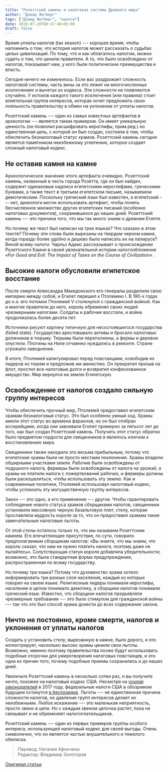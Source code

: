 ```yaml
---
title: "Розеттский камень и налоговая система Древнего мира"
author: "Дэвид Янгберг"
tags: ["Дэвид Янгберг", "налоги"]
date: 2019-07-28T00:47:40+03:00
draft: false
---
```


Время уплаты налогов (tax season) --- хорошее время, чтобы напомнить о том, что история налогов может рассказать о судьбах целых цивилизаций. По тому, что и как облагалось налогом, можно судить о том, что ценили правители. А то, что было освобождено от налогов, показывает нам, у кого были политические преимущества и власть.

Сегодня ничего не изменилось. Если вас раздражает сложность налоговой системы, часть вины за это лежит на многочисленных исключениях и вычетах из кодекса. Эти сложности не появляются случайно. У истоков каждого такого исключения (или правила) стоит влиятельная группа интересов, которая хочет предложить свою лояльность правительству в обмен на уклонение от уплаты налогов.

Розеттский камень --- один из самых известных артефактов в археологии --- является таким примером. Он имеет уникальную ценность (он позволил расшифровать иероглифы, прим.ред.) но единственная цель, с которой он был создан, состояла в том, чтобы обеспечить безналоговый статус храмов. Розеттский камень сегодня является памятником неизбежному угнетению, которое создает сложный налоговый кодекс.

## Не оставив камня на камне

Археологическое значение этого артефакта очевидно. Розеттский камень, названный в честь города Розетта, где он был найден, содержит одинаковые надписи египетскими иероглифами, греческими буквами, а также текст в третьем египетском письме, называемом демотическим. Поскольку греческий язык был известен, а египетский --- нет, археологи могли использовать артефакт, чтобы понять бесчисленное множество других египетских писаний (особенно налоговых документов), сохранившихся до наших дней. Розеттский камень --- это причина того, что мы так много знаем о древнем Египте.

Но почему же текст был написан на трех языках? Что сказано в этом тексте? Почему эти слова были вырезаны на твердом черном камне, когда гораздо более удобно и дешево было написать их на папирусе? Виной всему налоги. Чарльз Адамс рассказывает о происхождении Розеттского Камня в своей увлекательной истории налогообложения _«For Good and Evil: The Impact of Taxes on the Course of Civilization»_ .

## Высокие налоги обусловили египетское восстание

После смерти Александра Македонского его генералы разделили свою империю между собой, и Египет перешел к Птолемею I. В 190-х годах до н.э. его потомок Птолемей V столкнулся с гражданской войной. Как и многие правители до него, король обременял своих людей чрезмерными налогами. Солдаты и рабочие восстали, и война продолжалась более десяти лет.

Источники рисуют картину типичную для несостоявшегося государства (failed state). Государство арестовывало активы и бросало налоговых должников в тюрьму. Тюрьмы были переполнены, а фермы и деревни опустели. Плотины на Ниле отчаянно нуждались в ремонте. Стране угрожало наводнение.

В итоге, Птолемей капитулировал перед повстанцами, освободив их лидеров из тюрем и предложив им амнистию. Он прекратил призыв на флот, простил все налоговые долги и возвратил конфискованное имущество. Мир вернулся на землю Египетскую.

## Освобождение от налогов создало сильную группу интересов

Чтобы обеспечить прочный мир, Птолемей предоставил египетским храмам безналоговый статус. Это был особенно умный ход. Храмы имели этот статус во времена фараонов, но он был отобран ассирийцами, когда они завоевали Египет примерно за пятьсот лет до того, как был создан Розеттский камень. Получить этот статус обратно было предметом гордости для священников и являлось ключом к восстановлению мира.

Священники также находили это весьма прибыльным, потому что египетские храмы были не просто местами поклонения. Храмы владели обширными участками земли. Рабочие были освобождены от подушного налога, фермеры были освобождены от налога на урожай, а храмы не платили налоги с пожертвований рабочих, и фермеры должны были раскошелиться, чтобы использовать эту землю. Как и современные политики, Птолемей использовал налоговый кодекс, чтобы успокоить эту могущественную группу интересов.

Закон --- это одно, а его применение --- другое. Чтобы гарантировать соблюдение нового статуса храмов сборщиками налогов, священники установили массивную черную базальтовую плит, _стелу,_ которая прославляла мудрость короля за то, что он предоставил храмам такие замечательные налоговые льготы.

От этой _стелы_ осталось только то, что мы называем Розеттским камнем. Его впечатляющее присутствие, по сути, говорило предполагаемым сборщикам налогов: «Вы знаете, что мы знаем, что король сказал, что нам не нужно платить налоги, поэтому даже не пытайтесь». Сопутствующая статуя короля добавляла убедительности; возможно, это была стандартная форма предупреждения, распространенная по всему государству.

Но почему три языка? Потому что духовенство храма хотело информировать три разных слоя населения, каждый из которых говорил на своем языке. Религиозные лидеры понимали иероглифы, население в целом понимало демотику, а сборщики налогов понимали греческий язык. Известно, что сборщики налогов предъявляли чрезмерные требования --- это было стимулом для гражданской войны --- так что это был способ храма донести до всех содержание закона.

## Ничто не постоянно, кроме смерти, налогов и уклонения от уплаты налогов

Создать у установить _стелу,_ вырезанную в камне, было дорого, и это иллюстрирует, насколько высоко храмы ценили свои льготы. Возможно, именно поэтому правительства позже будут использовать подобные отсрочки для умиротворения налоговых повстанцев, и это одна из причин того, почему подобные приемы сохранились и до наших дней.

Увеличьте Розеттский камень в несколько сотен раз, и вы получите нечто, похожее на налоговый кодекс США. Несмотря на [усилия законодателей](https://money.cnn.com/2017/12/17/pf/taxes/gop-tax-plan-simplify/index.html) в 2017 году, федеральные налоги США в обозримом будущем останутся [в беспорядке](https://www.taxpolicycenter.org/briefing-book/why-are-taxes-so-complicated). Льготы --- не единственная причина сложности налогов, но давление групп интересов делает их неизбежными. Любое искажение --- это маленькая неприятность, просто звено в цепи. Но с каждым звеном цепочка растет, пока не связывает и не обременяет налогоплательщиков.

Розеттский камень --- один из первых примеров группы особого интереса, использующей налоговый кодекс для своей выгоды. Очень символично, что он является частью внушительного и тяжелого обелиска.


>Перевод: Наталия Афончина  
>Редактор: Владимир Золоторев  

[Оригинал статьи](https://fee.org/articles/the-rosetta-stone-shows-the-powerful-leveraged-tax-codes-in-the-ancient-world-too)
